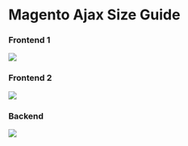 # Magento  Ajax Size Guide
 
### Frontend 1 

<img src="https://github.com/stnc/magento-size-guide-ajax/blob/master/picture/frontend.png?raw=true"> 

### Frontend 2

<img src="https://github.com/stnc/magento-size-guide-ajax/blob/master/picture/frontend2.png?raw=true"> 

### Backend 

<img src="https://github.com/stnc/magento-size-guide-ajax/blob/master/picture/backend.png?raw=true">
